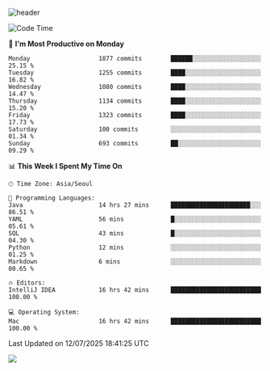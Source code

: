 ![header](https://capsule-render.vercel.app/api?type=Egg&color=timeAuto&height=300&section=header&text=PoPo&fontSize=90&animation=fadeIn)

  <!--START_SECTION:waka-->
![Code Time](http://img.shields.io/badge/Code%20Time-2%2C823%20hrs%207%20mins-blue)

📅 **I'm Most Productive on Monday** 

```text
Monday                   1877 commits        ██████░░░░░░░░░░░░░░░░░░░   25.15 % 
Tuesday                  1255 commits        ████░░░░░░░░░░░░░░░░░░░░░   16.82 % 
Wednesday                1080 commits        ████░░░░░░░░░░░░░░░░░░░░░   14.47 % 
Thursday                 1134 commits        ████░░░░░░░░░░░░░░░░░░░░░   15.20 % 
Friday                   1323 commits        ████░░░░░░░░░░░░░░░░░░░░░   17.73 % 
Saturday                 100 commits         ░░░░░░░░░░░░░░░░░░░░░░░░░   01.34 % 
Sunday                   693 commits         ██░░░░░░░░░░░░░░░░░░░░░░░   09.29 % 
```


📊 **This Week I Spent My Time On** 

```text
🕑︎ Time Zone: Asia/Seoul

💬 Programming Languages: 
Java                     14 hrs 27 mins      ██████████████████████░░░   86.51 % 
YAML                     56 mins             █░░░░░░░░░░░░░░░░░░░░░░░░   05.61 % 
SQL                      43 mins             █░░░░░░░░░░░░░░░░░░░░░░░░   04.30 % 
Python                   12 mins             ░░░░░░░░░░░░░░░░░░░░░░░░░   01.25 % 
Markdown                 6 mins              ░░░░░░░░░░░░░░░░░░░░░░░░░   00.65 % 

🔥 Editors: 
IntelliJ IDEA            16 hrs 42 mins      █████████████████████████   100.00 % 

💻 Operating System: 
Mac                      16 hrs 42 mins      █████████████████████████   100.00 % 
```


 Last Updated on 12/07/2025 18:41:25 UTC
<!--END_SECTION:waka-->



<img src="https://capsule-render.vercel.app/api?type=Egg&color=timeAuto&height=300&section=footer&text=PoPo&fontSize=90&animation=fadeIn&reversal=true" />
